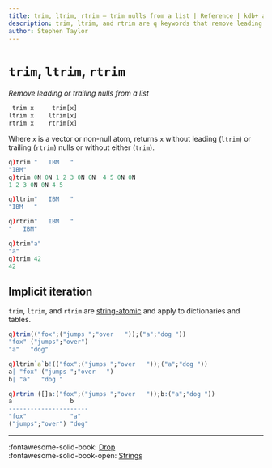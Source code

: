 ```yaml
---
title: trim, ltrim, rtrim – trim nulls from a list | Reference | kdb+ and q documentation
description: trim, ltrim, and rtrim are q keywords that remove leading or trailing spaces from a string.
author: Stephen Taylor
---
```

# `trim`, `ltrim`, `rtrim`

_Remove leading or trailing nulls from a list_


```txt
 trim x     trim[x]
ltrim x    ltrim[x]
rtrim x    rtrim[x]
```

Where `x` is a vector or non-null atom, returns `x` without leading (`ltrim`) or trailing (`rtrim`) nulls or without either (`trim`).

```q
q)trim "   IBM   "
"IBM"
q)trim 0N 0N 1 2 3 0N 0N  4 5 0N 0N
1 2 3 0N 0N 4 5

q)ltrim"   IBM   "
"IBM   "

q)rtrim"   IBM   "
"   IBM"

q)trim"a"
"a"
q)trim 42
42
```


## Implicit iteration

`trim`, `ltrim`, and `rtrim` are [string-atomic](../basics/atomic.md#string-atomic) and apply to dictionaries and tables.

```q
q)trim(("fox";("jumps ";"over   "));("a";"dog "))
"fox" ("jumps";"over")
"a"   "dog"

q)ltrim`a`b!(("fox";("jumps ";"over   "));("a";"dog "))
a| "fox" ("jumps ";"over   ")
b| "a"   "dog "

q)rtrim ([]a:("fox";("jumps ";"over   "));b:("a";"dog "))
a                b
----------------------
"fox"            "a"
("jumps";"over") "dog"
```

----
:fontawesome-solid-book:
[Drop](drop.md)
<br>
:fontawesome-solid-book-open:
[Strings](../basics/by-topic.md#strings)

